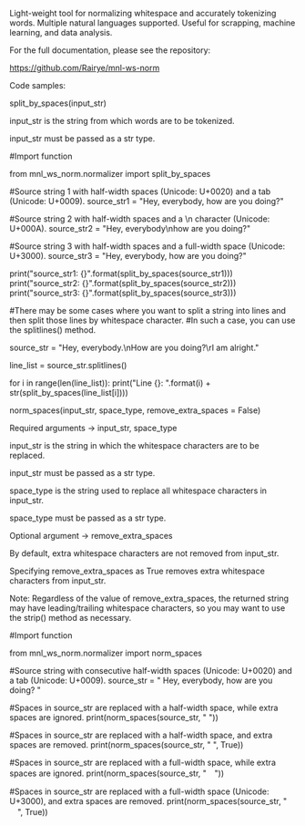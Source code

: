 Light-weight tool for normalizing whitespace and accurately tokenizing words. Multiple natural languages supported. Useful for scrapping, machine learning, and data analysis.


For the full documentation, please see the repository:

https://github.com/Rairye/mnl-ws-norm


Code samples:

split_by_spaces(input_str)

input_str is the string from which words are to be tokenized. 

input_str must be passed as a str type.

#Import function

from mnl_ws_norm.normalizer import split_by_spaces

#Source string 1 with half-width spaces (Unicode: U+0020) and a tab (Unicode: U+0009).
source_str1 = "Hey, everybody,  how are you doing?"

#Source string 2 with half-width spaces and a \n character (Unicode: U+000A).
source_str2 = "Hey, everybody\nhow are you doing?"

#Source string 3 with half-width spaces and a full-width space (Unicode: U+3000).
source_str3 = "Hey, everybody,	how are you doing?"

print("source_str1: {}".format(split_by_spaces(source_str1)))
print("source_str2: {}".format(split_by_spaces(source_str2)))
print("source_str3: {}".format(split_by_spaces(source_str3)))

#There may be some cases where you want to split a string into lines and then split those lines by whitespace character.
#In such a case, you can use the splitlines() method.

source_str = "Hey, everybody.\nHow are you doing?\rI am alright."

line_list = source_str.splitlines()

for i in range(len(line_list)):
	print("Line {}: ".format(i) + str(split_by_spaces(line_list[i])))


norm_spaces(input_str, space_type, remove_extra_spaces = False)

Required arguments -> input_str, space_type

input_str is the string in which the whitespace characters are to be replaced.

input_str must be passed as a str type.

space_type is the string used to replace all whitespace characters in input_str.

space_type must be passed as a str type.

Optional argument -> remove_extra_spaces

By default, extra whitespace characters are not removed from input_str. 

Specifying remove_extra_spaces as True removes extra whitespace characters from input_str.

Note: Regardless of the value of remove_extra_spaces, the returned string may have leading/trailing whitespace characters, so you may want to use the strip() method as necessary.

#Import function

from mnl_ws_norm.normalizer import norm_spaces

#Source string with consecutive half-width spaces (Unicode: U+0020) and a tab (Unicode: U+0009).
source_str = "  Hey,  everybody, 	how  are  you  doing?  "

#Spaces in source_str are replaced with a half-width space, while extra spaces are ignored.
print(norm_spaces(source_str, " "))

#Spaces in source_str are replaced with a half-width space, and extra spaces are removed.
print(norm_spaces(source_str, " ", True))

#Spaces in source_str are replaced with a full-width space, while extra spaces are ignored.
print(norm_spaces(source_str, "　"))

#Spaces in source_str are replaced with a full-width space (Unicode: U+3000), and extra spaces are removed.
print(norm_spaces(source_str, " 　", True))


